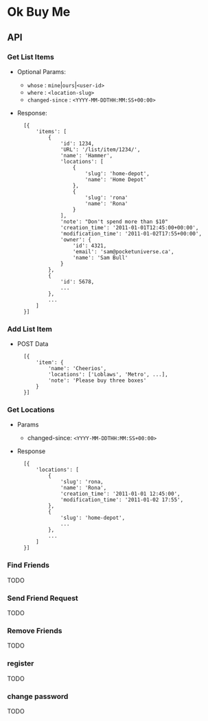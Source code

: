 Ok Buy Me
=========

API
---

### Get List Items

- Optional Params:

    - `whose` : `mine`|`ours`|`<user-id>`
    - `where` : `<location-slug>`
    - `changed-since` : `<YYYY-MM-DDTHH:MM:SS+00:00>`

- Response:


        [{
            'items': [
                {
                    'id': 1234,
                    'URL': '/list/item/1234/',
                    'name': 'Hammer',
                    'locations': [
                        {
                            'slug': 'home-depot',
                            'name': 'Home Depot'
                        },
                        {
                            'slug': 'rona'
                            'name': 'Rona'
                        }
                    ],
                    'note': "Don't spend more than $10"
                    'creation_time': '2011-01-01T12:45:00+00:00',
                    'modification_time': '2011-01-02T17:55+00:00',
                    'owner': {
                        'id': 4321,
                        'email': 'sam@pocketuniverse.ca',
                        'name': 'Sam Bull'
                    }
                },
                {
                    'id': 5678,
                    ...
                },
                ...
            ]
        }]

### Add List Item

- POST Data

        [{
            'item': {
                'name': 'Cheerios',
                'locations': ['Loblaws', 'Metro', ...],
                'note': 'Please buy three boxes'
            }
        }]


### Get Locations

- Params
    - changed-since: `<YYYY-MM-DDTHH:MM:SS+00:00>`
- Response

        [{
            'locations': [
                {
                    'slug': 'rona,
                    'name': 'Rona',
                    'creation_time': '2011-01-01 12:45:00',
                    'modification_time': '2011-01-02 17:55',
                },
                {
                    'slug': 'home-depot',
                    ...
                },
                ...
            ]
        }]


### Find Friends

TODO

### Send Friend Request

TODO

### Remove Friends

TODO

### register

TODO

### change password

TODO
